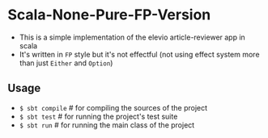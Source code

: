 # Scala-None-Pure-FP-Version
- This is a simple implementation of the elevio article-reviewer app in scala
- It's written in `FP` style but it's not effectful (not using effect system more than just `Either` and `Option`)

## Usage
- `$ sbt compile` # for compiling the sources of the project
- `$ sbt test`    # for running the project's test suite
- `$ sbt run`     # for running the main class of the project